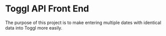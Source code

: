 # Toggl API Front End

The purpose of this project is to make entering multiple dates with identical data into Toggl more easily.
